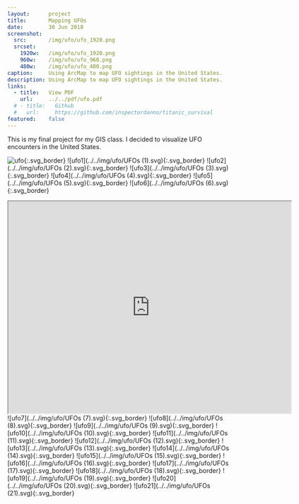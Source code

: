 ```yaml
---
layout:      project
title:       Mapping UFOs
date:        30 Jun 2018
screenshot:
  src:       /img/ufo/ufo_1920.png
  srcset:
    1920w:   /img/ufo/ufo_1920.png
    960w:    /img/ufo/ufo_960.png
    480w:    /img/ufo/ufo_480.png
caption:     Using ArcMap to map UFO sightings in the United States.
description: Using ArcMap to map UFO sightings in the United States.
links:
  - title:   View PDF
    url:     ../../pdf/ufo.pdf
  # - title:   Github
  #   url:     https://github.com/inspectordanno/titanic_survival
featured:    false
---
```

This is my final project for my GIS class. I decided to visualize UFO encounters in the United States.

![ufo](../../img/ufo/UFOs.svg){:.svg_border}
![ufo1](../../img/ufo/UFOs (1).svg){:.svg_border}
![ufo2](../../img/ufo/UFOs (2).svg){:.svg_border}
![ufo3](../../img/ufo/UFOs (3).svg){:.svg_border}
![ufo4](../../img/ufo/UFOs (4).svg){:.svg_border}
![ufo5](../../img/ufo/UFOs (5).svg){:.svg_border}
![ufo6](../../img/ufo/UFOs (6).svg){:.svg_border}
<iframe src="https://drive.google.com/file/d/1YNOYtjZ6Ra2CRocLlHOvaz5yqe4YEai0/preview" width="640" height="480"></iframe>
![ufo7](../../img/ufo/UFOs (7).svg){:.svg_border}
![ufo8](../../img/ufo/UFOs (8).svg){:.svg_border}
![ufo9](../../img/ufo/UFOs (9).svg){:.svg_border}
![ufo10](../../img/ufo/UFOs (10).svg){:.svg_border}
![ufo11](../../img/ufo/UFOs (11).svg){:.svg_border}
![ufo12](../../img/ufo/UFOs (12).svg){:.svg_border}
![ufo13](../../img/ufo/UFOs (13).svg){:.svg_border}
![ufo14](../../img/ufo/UFOs (14).svg){:.svg_border}
![ufo15](../../img/ufo/UFOs (15).svg){:.svg_border}
![ufo16](../../img/ufo/UFOs (16).svg){:.svg_border}
![ufo17](../../img/ufo/UFOs (17).svg){:.svg_border}
![ufo18](../../img/ufo/UFOs (18).svg){:.svg_border}
![ufo19](../../img/ufo/UFOs (19).svg){:.svg_border}
![ufo20](../../img/ufo/UFOs (20).svg){:.svg_border}
![ufo21](../../img/ufo/UFOs (21).svg){:.svg_border}
